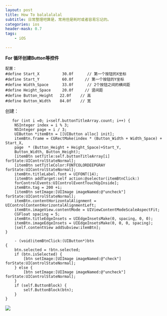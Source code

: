 ```yaml
---
layout: post
title: How To balalalalal
subtitle: 日常整理吧算是，常用但是耗时或者容易忘记的。
categories: ios
header-mask: 0.7
tags: 
    - iOS

---
```


**For 循环创建Button等控件**

	配置：
	#define Start_X          30.0f      // 第一个按钮的X坐标
	#define Start_Y          60.0f     // 第一个按钮的Y坐标
	#define Width_Space      33.0f      // 2个按钮之间的横间距
	#define Height_Space     20.0f     // 竖间距
	#define Button_Height   22.0f    // 高
	#define Button_Width    84.0f    // 宽
	
创建：

	   for (int i =0; i<self.buttonTitleArray.count; i++) {
        NSInteger index = i % 3;
        NSInteger page = i / 3;
        UIButton *itemBtn = [[UIButton alloc] init];
        itemBtn.frame = CGRectMake(index * (Button_Width + Width_Space) + Start_X, 
        page  * (Button_Height + Height_Space)+Start_Y, 
        Button_Width, Button_Height);
        [itemBtn setTitle:self.buttonTitleArray[i] forState:UIControlStateNormal];
        [itemBtn setTitleColor:FONTCOLORDEEPGRAY forState:UIControlStateNormal];
        itemBtn.titleLabel.font = UIFONT(14);
        [itemBtn addTarget:self action:@selector(itemBtnClick:) 
        forControlEvents:UIControlEventTouchUpInside];
        itemBtn.tag = 200 +i;
        [itemBtn setImage:[UIImage imageNamed:@"uncheck"] forState:UIControlStateNormal];
        itemBtn.contentHorizontalAlignment = UIControlContentHorizontalAlignmentLeft;
        itemBtn.imageView.contentMode = UIViewContentModeScaleAspectFit;
        CGFloat spacing = 5;
        itemBtn.titleEdgeInsets = UIEdgeInsetsMake(0, spacing, 0, 0);
        itemBtn.imageEdgeInsets = UIEdgeInsetsMake(0, 0, 0, spacing);
        [self.contentView addSubview:itemBtn];
    }
    
    	- (void)itemBtnClick:(UIButton*)btn
	{
    	btn.selected = !btn.selected;
    	if (btn.isSelected) {
        	[btn setImage:[UIImage imageNamed:@"check"] forState:UIControlStateNormal];
    	} else {
        	[btn setImage:[UIImage imageNamed:@"uncheck"] forState:UIControlStateNormal];
    	}
    	if (self.ButtonBlock) {
        	self.ButtonBlock(btn);
    	}
	}

![](/image/post/howto/howto1.jpeg)


